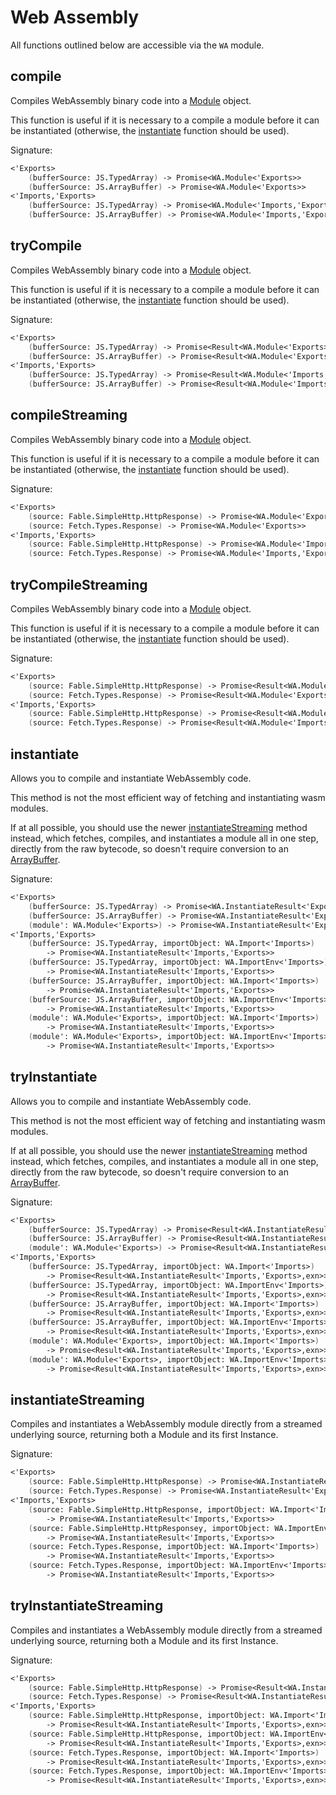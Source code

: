# Web Assembly

All functions outlined below are accessible via the `WA` module.

## compile

Compiles WebAssembly binary code into a [Module](/web-assembly/module) object. 

This function is useful if it is necessary to a compile a module before it can be instantiated 
(otherwise, the [instantiate](#instantiate) function should be used).

Signature:
```fsharp
<'Exports> 
    (bufferSource: JS.TypedArray) -> Promise<WA.Module<'Exports>>
    (bufferSource: JS.ArrayBuffer) -> Promise<WA.Module<'Exports>>
<'Imports,'Exports> 
    (bufferSource: JS.TypedArray) -> Promise<WA.Module<'Imports,'Exports>
    (bufferSource: JS.ArrayBuffer) -> Promise<WA.Module<'Imports,'Exports>>
```

## tryCompile

Compiles WebAssembly binary code into a [Module](/web-assembly/module) object. 

This function is useful if it is necessary to a compile a module before it can be instantiated 
(otherwise, the [instantiate](#instantiate) function should be used).

Signature:
```fsharp
<'Exports> 
    (bufferSource: JS.TypedArray) -> Promise<Result<WA.Module<'Exports>,exn>>
    (bufferSource: JS.ArrayBuffer) -> Promise<Result<WA.Module<'Exports>,exn>>
<'Imports,'Exports> 
    (bufferSource: JS.TypedArray) -> Promise<Result<WA.Module<'Imports,'Exports>,exn>>
    (bufferSource: JS.ArrayBuffer) -> Promise<Result<WA.Module<'Imports,'Exports>,exn>>
```

## compileStreaming

Compiles WebAssembly binary code into a [Module](/web-assembly/module) object. 

This function is useful if it is necessary to a compile a module before it can be instantiated 
(otherwise, the [instantiate](#instantiate) function should be used).

Signature:
```fsharp
<'Exports> 
    (source: Fable.SimpleHttp.HttpResponse) -> Promise<WA.Module<'Exports>>
    (source: Fetch.Types.Response) -> Promise<WA.Module<'Exports>>
<'Imports,'Exports> 
    (source: Fable.SimpleHttp.HttpResponse) -> Promise<WA.Module<'Imports,'Exports>
    (source: Fetch.Types.Response) -> Promise<WA.Module<'Imports,'Exports>>
```

## tryCompileStreaming

Compiles WebAssembly binary code into a [Module](/web-assembly/module) object. 

This function is useful if it is necessary to a compile a module before it can be instantiated 
(otherwise, the [instantiate](#instantiate) function should be used).

Signature:
```fsharp
<'Exports> 
    (source: Fable.SimpleHttp.HttpResponse) -> Promise<Result<WA.Module<'Exports>,exn>>
    (source: Fetch.Types.Response) -> Promise<Result<WA.Module<'Exports>,exn>>
<'Imports,'Exports> 
    (source: Fable.SimpleHttp.HttpResponse) -> Promise<Result<WA.Module<'Imports,'Exports>,exn>>
    (source: Fetch.Types.Response) -> Promise<Result<WA.Module<'Imports,'Exports>,exn>>
```

## instantiate

Allows you to compile and instantiate WebAssembly code.

This method is not the most efficient way of fetching and instantiating wasm modules. 

If at all possible, you should use the newer [instantiateStreaming](#instantiatestreaming) method instead, 
which fetches, compiles, and instantiates a module all in one step, directly from the raw 
bytecode, so doesn't require conversion to an [ArrayBuffer](/extras/array-buffer).

Signature:
```fsharp
<'Exports> 
    (bufferSource: JS.TypedArray) -> Promise<WA.InstantiateResult<'Exports>>
    (bufferSource: JS.ArrayBuffer) -> Promise<WA.InstantiateResult<'Exports>>
    (module': WA.Module<'Exports>) -> Promise<WA.InstantiateResult<'Exports>>
<'Imports,'Exports> 
    (bufferSource: JS.TypedArray, importObject: WA.Import<'Imports>) 
        -> Promise<WA.InstantiateResult<'Imports,'Exports>>
    (bufferSource: JS.TypedArray, importObject: WA.ImportEnv<'Imports>) 
        -> Promise<WA.InstantiateResult<'Imports,'Exports>>
    (bufferSource: JS.ArrayBuffer, importObject: WA.Import<'Imports>) 
        -> Promise<WA.InstantiateResult<'Imports,'Exports>>
    (bufferSource: JS.ArrayBuffer, importObject: WA.ImportEnv<'Imports>) 
        -> Promise<WA.InstantiateResult<'Imports,'Exports>>
    (module': WA.Module<'Exports>, importObject: WA.Import<'Imports>) 
        -> Promise<WA.InstantiateResult<'Imports,'Exports>>
    (module': WA.Module<'Exports>, importObject: WA.ImportEnv<'Imports>) 
        -> Promise<WA.InstantiateResult<'Imports,'Exports>>
```

## tryInstantiate

Allows you to compile and instantiate WebAssembly code.

This method is not the most efficient way of fetching and instantiating wasm modules. 

If at all possible, you should use the newer [instantiateStreaming](#instantiatestreaming) method instead, 
which fetches, compiles, and instantiates a module all in one step, directly from the raw 
bytecode, so doesn't require conversion to an [ArrayBuffer](/extras/array-buffer).

Signature:
```fsharp
<'Exports> 
    (bufferSource: JS.TypedArray) -> Promise<Result<WA.InstantiateResult<'Exports>,exn>>
    (bufferSource: JS.ArrayBuffer) -> Promise<Result<WA.InstantiateResult<'Exports>,exn>>
    (module': WA.Module<'Exports>) -> Promise<Result<WA.InstantiateResult<'Exports>,exn>>
<'Imports,'Exports> 
    (bufferSource: JS.TypedArray, importObject: WA.Import<'Imports>) 
        -> Promise<Result<WA.InstantiateResult<'Imports,'Exports>,exn>>
    (bufferSource: JS.TypedArray, importObject: WA.ImportEnv<'Imports>) 
        -> Promise<Result<WA.InstantiateResult<'Imports,'Exports>,exn>>
    (bufferSource: JS.ArrayBuffer, importObject: WA.Import<'Imports>) 
        -> Promise<Result<WA.InstantiateResult<'Imports,'Exports>,exn>>
    (bufferSource: JS.ArrayBuffer, importObject: WA.ImportEnv<'Imports>) 
        -> Promise<Result<WA.InstantiateResult<'Imports,'Exports>,exn>>
    (module': WA.Module<'Exports>, importObject: WA.Import<'Imports>) 
        -> Promise<Result<WA.InstantiateResult<'Imports,'Exports>,exn>>
    (module': WA.Module<'Exports>, importObject: WA.ImportEnv<'Imports>) 
        -> Promise<Result<WA.InstantiateResult<'Imports,'Exports>,exn>>
```

## instantiateStreaming

Compiles and instantiates a WebAssembly module directly from a streamed 
underlying source, returning both a Module and its first Instance.

Signature:
```fsharp
<'Exports> 
    (source: Fable.SimpleHttp.HttpResponse) -> Promise<WA.InstantiateResult<'Exports>>
    (source: Fetch.Types.Response) -> Promise<WA.InstantiateResult<'Exports>>
<'Imports,'Exports> 
    (source: Fable.SimpleHttp.HttpResponse, importObject: WA.Import<'Imports>) 
        -> Promise<WA.InstantiateResult<'Imports,'Exports>>
    (source: Fable.SimpleHttp.HttpResponsey, importObject: WA.ImportEnv<'Imports>) 
        -> Promise<WA.InstantiateResult<'Imports,'Exports>>
    (source: Fetch.Types.Response, importObject: WA.Import<'Imports>) 
        -> Promise<WA.InstantiateResult<'Imports,'Exports>>
    (source: Fetch.Types.Response, importObject: WA.ImportEnv<'Imports>) 
        -> Promise<WA.InstantiateResult<'Imports,'Exports>>
```

## tryInstantiateStreaming

Compiles and instantiates a WebAssembly module directly from a streamed 
underlying source, returning both a Module and its first Instance.

Signature:
```fsharp
<'Exports> 
    (source: Fable.SimpleHttp.HttpResponse) -> Promise<Result<WA.InstantiateResult<'Exports>,exn>>
    (source: Fetch.Types.Response) -> Promise<Result<WA.InstantiateResult<'Exports>,exn>>
<'Imports,'Exports> 
    (source: Fable.SimpleHttp.HttpResponse, importObject: WA.Import<'Imports>) 
        -> Promise<Result<WA.InstantiateResult<'Imports,'Exports>,exn>>
    (source: Fable.SimpleHttp.HttpResponse, importObject: WA.ImportEnv<'Imports>) 
        -> Promise<Result<WA.InstantiateResult<'Imports,'Exports>,exn>>
    (source: Fetch.Types.Response, importObject: WA.Import<'Imports>) 
        -> Promise<Result<WA.InstantiateResult<'Imports,'Exports>,exn>>
    (source: Fetch.Types.Response, importObject: WA.ImportEnv<'Imports>) 
        -> Promise<Result<WA.InstantiateResult<'Imports,'Exports>,exn>>
```
